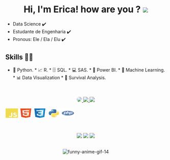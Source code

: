  <h1 align="center"><b>Hi, I'm Erica! how are you ? <img src="https://media.giphy.com/media/hvRJCLFzcasrR4ia7z/giphy.gif" width="25px"></b></h1>

- Data Science ✔️
- Estudante de Engenharia ✔️
- Pronous: Ele / Ela / Elu ✔️
## Skills 👩‍💻
* 🐍 Python. * 📈 R. * 🗄 SQL. * 💻 SAS. * 🧮 Power BI. * 🔮 Machine Learning.  * 📊 Data Visualization * 🧪 Survival Analysis.
##
<br>

<div align="center">
    <a href="https://github.com/ericasrafael">
      <img height="180" style="border-radius: 50px;" src="https://share-cdn.picrew.me/shareImg/org/202110/338224_k0LLCBqW.png">
     <img height="180em" src="https://github-readme-stats.vercel.app/api?username=ericasrafael&show_icons=true&theme=radical&include_all_commits=true&count_private=true"/>
     <img height="180em" src="https://github-readme-stats.vercel.app/api/top-langs/?username=ericasrafael&layout=compact&langs_count=7&theme=radical"/>
</div>
  <div align="center" style="display: inline-block;"> <br>
      <img align="center" height="30" width="40" src="https://raw.githubusercontent.com/devicons/devicon/master/icons/javascript/javascript-plain.svg">
      <img align="center" height="30" width="40" src="https://raw.githubusercontent.com/devicons/devicon/master/icons/html5/html5-original.svg">
      <img align="center" height="30" width="40" src="https://raw.githubusercontent.com/devicons/devicon/master/icons/css3/css3-original.svg">
      <img align="center" height="30" width="40" src="https://raw.githubusercontent.com/devicons/devicon/master/icons/python/python-original.svg">
      <img align="center" height="30" width="40" src="https://raw.githubusercontent.com/devicons/devicon/master/icons/php/php-plain.svg">
  </div>
  
  ##
 <br>
 
  <div align="center">
      <a href="https://www.linkedin.com/in/ericasrafael/" target="_blank"><img src="https://img.shields.io/badge/LinkedIn-0077B5?style=for-the-badge&logo=linkedin&logoColor=white" target="_blank"></a>
     <a href="https://www.instagram.com/ericasrafael/" target="_blank"><img src="https://img.shields.io/badge/Instagram-E4405F?style=for-the-badge&logo=instagram&logoColor=white" target="_blank"></a>
   <a href="https://www.facebook.com/profile.php?id=100073050409780" target="_blank"><img src="https://img.shields.io/badge/Facebook-1877F2?style=for-the-badge&logo=facebook&logoColor=white" target="_blank"></a>
   
   </div>
 <br>
 <div align="center">
  
![funny-anime-gif-14](https://user-images.githubusercontent.com/91800929/137725479-667abb45-e06b-48a7-b820-e4ce8d5778ef.gif)
  </div>

